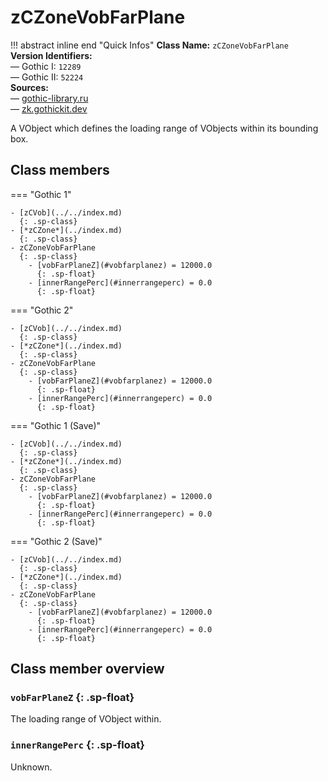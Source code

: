 # zCZoneVobFarPlane

!!! abstract inline end "Quick Infos"
    **Class Name:** `zCZoneVobFarPlane`<br/>
    **Version Identifiers:**<br />
    — Gothic I: `12289`<br/>
    — Gothic II: `52224`<br/>
    **Sources:**<br/>
    — [gothic-library.ru](http://www.gothic-library.ru/publ/class_zczonevobfarplane/1-1-0-706)<br/>
    — [zk.gothickit.dev](https://zk.gothickit.dev/engine/objects/zCZoneVobFarPlane/)

A VObject which defines the loading range of VObjects within its bounding box.

## Class members

=== "Gothic 1"

    - [zCVob](../../index.md)
      {: .sp-class}
    - [*zCZone*](../index.md)
      {: .sp-class}
    - zCZoneVobFarPlane
      {: .sp-class}
        - [vobFarPlaneZ](#vobfarplanez) = 12000.0
          {: .sp-float}
        - [innerRangePerc](#innerrangeperc) = 0.0
          {: .sp-float}

=== "Gothic 2"

    - [zCVob](../../index.md)
      {: .sp-class}
    - [*zCZone*](../index.md)
      {: .sp-class}
    - zCZoneVobFarPlane
      {: .sp-class}
        - [vobFarPlaneZ](#vobfarplanez) = 12000.0
          {: .sp-float}
        - [innerRangePerc](#innerrangeperc) = 0.0
          {: .sp-float}

=== "Gothic 1 (Save)"

    - [zCVob](../../index.md)
      {: .sp-class}
    - [*zCZone*](../index.md)
      {: .sp-class}
    - zCZoneVobFarPlane
      {: .sp-class}
        - [vobFarPlaneZ](#vobfarplanez) = 12000.0
          {: .sp-float}
        - [innerRangePerc](#innerrangeperc) = 0.0
          {: .sp-float}

=== "Gothic 2 (Save)"

    - [zCVob](../../index.md)
      {: .sp-class}
    - [*zCZone*](../index.md)
      {: .sp-class}
    - zCZoneVobFarPlane
      {: .sp-class}
        - [vobFarPlaneZ](#vobfarplanez) = 12000.0
          {: .sp-float}
        - [innerRangePerc](#innerrangeperc) = 0.0
          {: .sp-float}

## Class member overview

### `vobFarPlaneZ` {: .sp-float}

The loading range of VObject within.
    

### `innerRangePerc` {: .sp-float}

Unknown.
